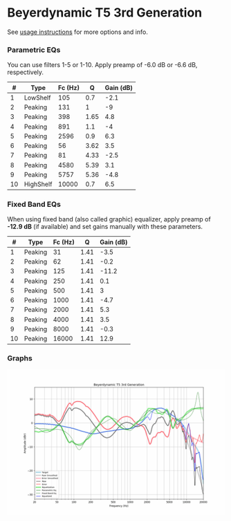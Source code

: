 # Beyerdynamic T5 3rd Generation
See [usage instructions](https://github.com/jaakkopasanen/AutoEq#usage) for more options and info.

### Parametric EQs
You can use filters 1-5 or 1-10. Apply preamp of -6.0 dB or -6.6 dB, respectively.

|   # | Type      |   Fc (Hz) |    Q |   Gain (dB) |
|-----|-----------|-----------|------|-------------|
|   1 | LowShelf  |       105 | 0.7  |        -2.1 |
|   2 | Peaking   |       131 | 1    |        -9   |
|   3 | Peaking   |       398 | 1.65 |         4.8 |
|   4 | Peaking   |       891 | 1.1  |        -4   |
|   5 | Peaking   |      2596 | 0.9  |         6.3 |
|   6 | Peaking   |        56 | 3.62 |         3.5 |
|   7 | Peaking   |        81 | 4.33 |        -2.5 |
|   8 | Peaking   |      4580 | 5.39 |         3.1 |
|   9 | Peaking   |      5757 | 5.36 |        -4.8 |
|  10 | HighShelf |     10000 | 0.7  |         6.5 |

### Fixed Band EQs
When using fixed band (also called graphic) equalizer, apply preamp of **-12.9 dB** (if available) and set gains manually with these parameters.

|   # | Type    |   Fc (Hz) |    Q |   Gain (dB) |
|-----|---------|-----------|------|-------------|
|   1 | Peaking |        31 | 1.41 |        -3.5 |
|   2 | Peaking |        62 | 1.41 |        -0.2 |
|   3 | Peaking |       125 | 1.41 |       -11.2 |
|   4 | Peaking |       250 | 1.41 |         0.1 |
|   5 | Peaking |       500 | 1.41 |         3   |
|   6 | Peaking |      1000 | 1.41 |        -4.7 |
|   7 | Peaking |      2000 | 1.41 |         5.3 |
|   8 | Peaking |      4000 | 1.41 |         3.5 |
|   9 | Peaking |      8000 | 1.41 |        -0.3 |
|  10 | Peaking |     16000 | 1.41 |        12.9 |

### Graphs
![](./Beyerdynamic%20T5%203rd%20Generation.png)
